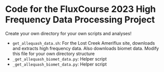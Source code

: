 # Code for the FluxCourse 2023 High Frequency Data Processing Project

Create your own directory for your own scripts and analyses!

* `get_allequash_data.sh`: For the Lost Creek Ameriflux site, downloads and extracts high frequency data. Also downloads biomet data. Modify this file for your own directory structure
* `_get_allequash_biomet_data.py`: Helper script
* `_get_allequash_biomet_data.py`: Helper script
